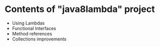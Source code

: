 # Contents of "java8lambda" project
* Using Lambdas
* Functional Interfaces
* Method references
* Collections improvements
